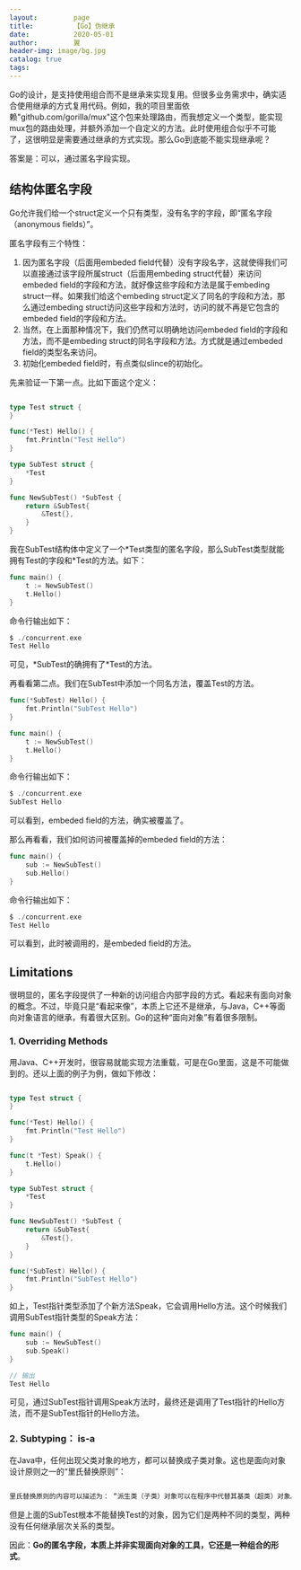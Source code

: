 ```yaml
---
layout:         page
title:          【Go】伪继承
date:           2020-05-01
author:         翼
header-img: image/bg.jpg
catalog: true
tags:
---
```


Go的设计，是支持使用组合而不是继承来实现复用。但很多业务需求中，确实适合使用继承的方式复用代码。例如，我的项目里面依赖"github.com/gorilla/mux"这个包来处理路由，而我想定义一个类型，能实现mux包的路由处理，并额外添加一个自定义的方法。此时使用组合似乎不可能了，这很明显是需要通过继承的方式实现。那么Go到底能不能实现继承呢？

答案是：可以，通过匿名字段实现。

## 结构体匿名字段
Go允许我们给一个struct定义一个只有类型，没有名字的字段，即“匿名字段（anonymous fields）”。

匿名字段有三个特性：
1. 因为匿名字段（后面用embeded field代替）没有字段名字，这就使得我们可以直接通过该字段所属struct（后面用embeding struct代替）来访问embeded field的字段和方法，就好像这些字段和方法是属于embeding struct一样。如果我们给这个embeding struct定义了同名的字段和方法，那么通过embeding struct访问这些字段和方法时，访问的就不再是它包含的embeded field的字段和方法。
1. 当然，在上面那种情况下，我们仍然可以明确地访问embeded field的字段和方法，而不是embeding struct的同名字段和方法。方式就是通过embeded field的类型名来访问。
1. 初始化embeded field时，有点类似slince的初始化。

先来验证一下第一点。比如下面这个定义：
```go

type Test struct {
}

func(*Test) Hello() {
	fmt.Println("Test Hello")
}

type SubTest struct {
	*Test
}

func NewSubTest() *SubTest {
	return &SubTest{
		&Test{},
	}
}

```
我在SubTest结构体中定义了一个\*Test类型的匿名字段，那么SubTest类型就能拥有Test的字段和*Test的方法。如下：
```go
func main() {
	t := NewSubTest()
	t.Hello()
}

```
命令行输出如下：
```go
$ ./concurrent.exe
Test Hello

```
可见，\*SubTest的确拥有了\*Test的方法。

再看看第二点。我们在SubTest中添加一个同名方法，覆盖Test的方法。
```go
func(*SubTest) Hello() {
	fmt.Println("SubTest Hello")
}

func main() {
	t := NewSubTest()
	t.Hello()
}

```
命令行输出如下：
```go
$ ./concurrent.exe
SubTest Hello

```
可以看到，embeded field的方法，确实被覆盖了。

那么再看看，我们如何访问被覆盖掉的embeded field的方法：
```go
func main() {
	sub := NewSubTest()
	sub.Hello()
}

```
命令行输出如下：
```go
$ ./concurrent.exe
Test Hello

```
可以看到，此时被调用的，是embeded field的方法。

## Limitations
很明显的，匿名字段提供了一种新的访问组合内部字段的方式。看起来有面向对象的概念。不过，毕竟只是“看起来像”，本质上它还不是继承，与Java，C++等面向对象语言的继承，有着很大区别。Go的这种“面向对象”有着很多限制。

### 1. Overriding Methods
用Java、C++开发时，很容易就能实现方法重载，可是在Go里面，这是不可能做到的。还以上面的例子为例，做如下修改：
```go

type Test struct {
}

func(*Test) Hello() {
	fmt.Println("Test Hello")
}

func(t *Test) Speak() {
	t.Hello()
}

type SubTest struct {
	*Test
}

func NewSubTest() *SubTest {
	return &SubTest{
		&Test{},
	}
}

func(*SubTest) Hello() {
	fmt.Println("SubTest Hello")
}

```
如上，Test指针类型添加了个新方法Speak，它会调用Hello方法。这个时候我们调用SubTest指针类型的Speak方法：

```go
func main() {
	sub := NewSubTest()
	sub.Speak()
}

// 输出
Test Hello

```

可见，通过SubTest指针调用Speak方法时，最终还是调用了Test指针的Hello方法，而不是SubTest指针的Hello方法。

### 2. Subtyping： is-a
在Java中，任何出现父类对象的地方，都可以替换成子类对象。这也是面向对象设计原则之一的“里氏替换原则”：
```go

里氏替换原则的内容可以描述为： “派生类（子类）对象可以在程序中代替其基类（超类）对象。” 

```
但是上面的SubTest根本不能替换Test的对象，因为它们是两种不同的类型，两种没有任何继承层次关系的类型。

因此：**Go的匿名字段，本质上并非实现面向对象的工具，它还是一种组合的形式**。